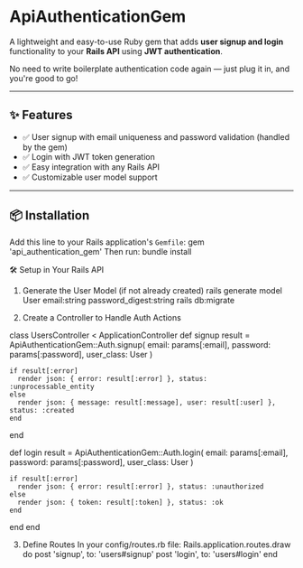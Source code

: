 # ApiAuthenticationGem

A lightweight and easy-to-use Ruby gem that adds **user signup and login** functionality to your **Rails API** using **JWT authentication**.

No need to write boilerplate authentication code again — just plug it in, and you're good to go!

---

## ✨ Features

- ✅ User signup with email uniqueness and password validation (handled by the gem)
- ✅ Login with JWT token generation
- ✅ Easy integration with any Rails API
- ✅ Customizable user model support

---

## 📦 Installation

Add this line to your Rails application's `Gemfile`:
gem 'api_authentication_gem'
Then run:
bundle install

🛠 Setup in Your Rails API
1. Generate the User Model (if not already created)
rails generate model User email:string password_digest:string
rails db:migrate

2. Create a Controller to Handle Auth Actions

class UsersController < ApplicationController
  def signup
    result = ApiAuthenticationGem::Auth.signup(
      email: params[:email],
      password: params[:password],
      user_class: User
    )

    if result[:error]
      render json: { error: result[:error] }, status: :unprocessable_entity
    else
      render json: { message: result[:message], user: result[:user] }, status: :created
    end
  end

  def login
    result = ApiAuthenticationGem::Auth.login(
      email: params[:email],
      password: params[:password],
      user_class: User
    )

    if result[:error]
      render json: { error: result[:error] }, status: :unauthorized
    else
      render json: { token: result[:token] }, status: :ok
    end
  end
end


3. Define Routes
In your config/routes.rb file:
Rails.application.routes.draw do
  post 'signup', to: 'users#signup'
  post 'login', to: 'users#login'
end


